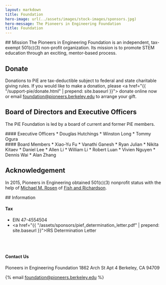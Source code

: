 ```yaml
---
layout: markdown
title: Foundation
hero-image: url(../assets/images/stock-images/sponsors.jpg)
hero-message: The Pioneers in Engineering Foundation
title: Foundation
---
```

<div class="col-md-7"> <!-- first colummn -->

<div markdown="1">
## Mission
The Pioneers in Engineering Foundation is an independent, tax-exempt 501(c)(3) non-profit organization. Its mission is to promote STEM education through an exciting, mentor-based process.

## Donate
Donations to PiE are tax-deductible subject to federal and state charitable giving rules. If you would like to make a donation, please <a href="{{ "/support-pie/donate.html" | prepend: site.baseurl }}"> donate online now </a> or email <a href="mailto:foundation@pioneers.berkeley.edu"> foundation@pioneers.berkeley.edu </a> to arrange your gift.

## Board of Directors and Executive Officers
The PiE Foundation is led by a board of current and former PiE members.

<div class="col-md-6">
<div markdown="1">
#### Executive Officers
* Douglas Hutchings
* Winston Long
* Tommy Ogura

</div>
</div>

<div class="col-md-6">
<div markdown="1">
#### Board Members
* Xiao-Yu Fu
* Vanathi Ganesh
* Ryan Julian
* Nikita Kitaev
* Daniel Lee
* Allen Li
* William Li
* Robert Luan
* Vivien Nguyen
* Dennis Wai
* Alan Zhang

</div>
</div>

## Acknowledgement
In 2015, Pioneers in Engineering obtained 501(c)(3) nonprofit status with the help of [Michael M. Rosen](http://www.fr.com/michael-m-rosen/) of [Fish and Richardson](http://www.fr.com/).
</div>

</div> <!-- end of first column -->

<div class="col-md-5"> <!-- second column -->
<div markdown="1">
## Information

#### Tax
* EIN 47-4554504
* <a href="{{ "/assets/sponsors/pief_determination_letter.pdf" | prepend: site.baseurl }}">IRS Determination Letter</a>

<br><br>

#### Contact Us

Pioneers in Engineering Foundation
1862 Arch St Apt 4
Berkeley, CA 94709


{% email foundation@pioneers.berkeley.edu %}


</div>

</div> <!-- end second column -->
